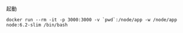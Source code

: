 
起動  

```
docker run --rm -it -p 3000:3000 -v `pwd`:/node/app -w /node/app node:6.2-slim /bin/bash
```

